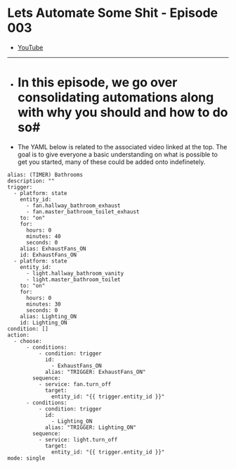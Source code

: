 # Lets Automate Some Shit - Episode 003
- [YouTube]()

___
- # In this episode, we go over consolidating automations along with why you should and how to do so#
- The YAML below is related to the associated video linked at the top. The goal is to give everyone a basic understanding on what is possible to get you started, many of these could be added onto indefinetely.



```
alias: (TIMER) Bathrooms
description: ""
trigger:
  - platform: state
    entity_id:
      - fan.hallway_bathroom_exhaust
      - fan.master_bathroom_toilet_exhaust
    to: "on"
    for:
      hours: 0
      minutes: 40
      seconds: 0
    alias: ExhaustFans_ON
    id: ExhaustFans_ON
  - platform: state
    entity_id:
      - light.hallway_bathroom_vanity
      - light.master_bathroom_toilet
    to: "on"
    for:
      hours: 0
      minutes: 30
      seconds: 0
    alias: Lighting_ON
    id: Lighting_ON
condition: []
action:
  - choose:
      - conditions:
          - condition: trigger
            id:
              - ExhaustFans_ON
            alias: "TRIGGER: ExhaustFans_ON"
        sequence:
          - service: fan.turn_off
            target:
              entity_id: "{{ trigger.entity_id }}"
      - conditions:
          - condition: trigger
            id:
              - Lighting_ON
            alias: "TRIGGER: Lighting_ON"
        sequence:
          - service: light.turn_off
            target:
              entity_id: "{{ trigger.entity_id }}"
mode: single

```
